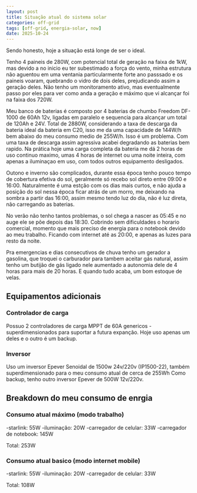 ```yaml
---
layout: post
title: Situação atual do sistema solar
categories: off-grid
tags: [off-grid, energia-solar, now]
date: 2025-10-24
---
```


Sendo honesto, hoje a situação está longe de ser o ideal.

Tenho 4 paineis de 280W, com potencial total de geração na faixa de 1kW, mas devido a no inicio eu ter subestimado a força do vento, minha estrutura não aguentou em uma ventania particularmente forte ano passsado e os paineis voaram, quebrando o vidro de dois deles, prejudicando assim a geração deles. Não tenho um monitoramento ativo, mas eventualmente passo por eles para ver como anda a geração e máximo que vi alcançar foi na faixa dos 720W.

Meu banco de baterias é composto por 4 baterias de chumbo Freedom DF-1000 de 60Ah 12v, ligadas em paralelo e sequencia para alcançar um total de 120Ah e 24V. Total de 2880W, considerando a taxa de descarga da bateria ideal da bateria em C20, isso me da uma capacidade de 144W/h bem abaixo do meu consumo medio de 255W/h. Isso é um problema. Com uma taxa de descarga assim agressiva acabei degradando as baterias bem rapido. 
Na prática hoje uma carga completa da bateria me dá 2 horas de uso continuo maximo, umas 4 horas de internet ou uma noite inteira, com apenas a iluminaçao em uso, com todos outros equipamento desligados.

Outono e inverno são complicados, durante essa época tenho pouco tempo de cobertura efetiva do sol, geralmente só recebo sol direto entre 09:00 e 16:00. Naturalmente é uma estção com os dias mais curtos, e não ajuda a posição do sol nessa época ficar atrás de um morro, me deixando na sombra a partir das 16:00, assim mesmo tendo luz do dia, não é luz direta, não carregando as baterias.

No verão não tenho tantos problemas, o sol chega a nascer as 05:45 e no auge ele se põe depois das 18:30. Cobrindo sem dificuldades o horario comercial, momento que mais preciso de energia para o notebook devido ao meu trabalho. Ficando com internet até as 20:00, e apenas as luzes para resto da noite.

Pra emergencias e dias consecutivos de chuva tenho um gerador a gasolina, que troquei o carburador para tambem aceitar gás natural, assim tenho um butijão de gás ligado nele aumentado a autonomia dele de 4 horas para mais de 20 horas. E quando tudo acaba, um bom estoque de velas.

## Equipamentos adicionais

### Controlador de carga

Possuo 2 controladores de carga MPPT de 60A genericos - superdimensionados para suportar a futura expanção.
Hoje uso apenas um deles e o outro é um backup.

### Inversor

Uso um inversor Epever Senoidal de 1500w 24v/220v (IP1500-22), também superdimensionado para o meu consumo atual de cerca de 255Wh
Como backup, tenho outro inversor Epever de 500W 12v/220v.

## Breakdown do meu consumo de enrgia

### Consumo atual máximo (modo trabalho)

-starlink: 55W
-iluminação: 20W
-carregador de celular: 33W
-carregador de notebook: 145W

Total: 253W

### Consumo atual basico (modo internet mobile)

-starlink: 55W
-iluminação: 20W
-carregador de celular: 33W

Total: 108W
